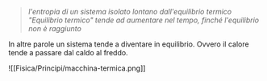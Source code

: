 > _l'entropia di un sistema isolato lontano dall'equilibrio termico "Equilibrio termico" tende ad aumentare nel tempo, finché l'equilibrio non è raggiunto_

In altre parole un sistema tende a diventare in equilibrio. Ovvero il calore tende a passare dal caldo al freddo.

![[Fisica/Principi/macchina-termica.png]]
